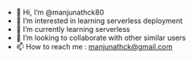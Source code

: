 - 👋 Hi, I’m @manjunathck80
- 👀 I’m interested in learning serverless deployment 
- 🌱 I’m currently learning serverless 
- 💞️ I’m looking to collaborate with other similar users
- 📫 How to reach me : manjunathck@gmail.com

<!---
manjunathck80/manjunathck80 is a ✨ special ✨ repository because its `README.md` (this file) appears on your GitHub profile.
You can click the Preview link to take a look at your changes.
--->
